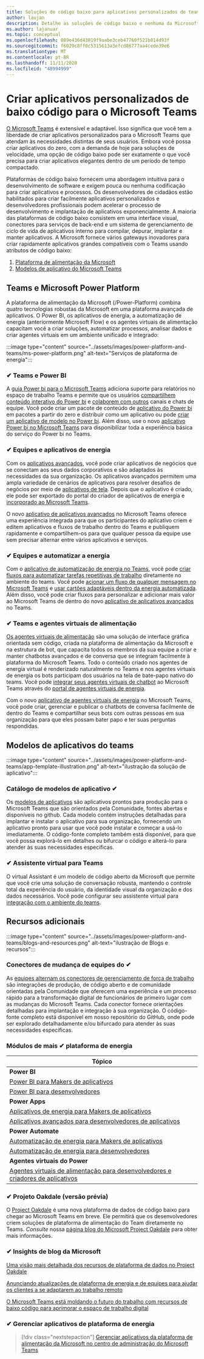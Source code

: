 ```yaml
---
title: Soluções de código baixo para aplicativos personalizados do teams
author: laujan
description: Detalhe as soluções de código baixo e nenhuma da Microsoft disponíveis para o Teams
ms.author: lajanuar
ms.topic: conceptual
ms.openlocfilehash: 089e436d43819f9aabe3ceb47760f521b014d93f
ms.sourcegitcommit: f6029c8ff0c5315613a3efcd86777aa4cede39e6
ms.translationtype: MT
ms.contentlocale: pt-BR
ms.lasthandoff: 11/11/2020
ms.locfileid: "48994999"
---
```

# <a name="create-low-code-custom-apps-for-microsoft-teams"></a>Criar aplicativos personalizados de baixo código para o Microsoft Teams

[O Microsoft Teams](/microsoftteams/platform) é extensível e adaptável. Isso significa que você tem a liberdade de criar aplicativos personalizados para o Microsoft Teams que atendam às necessidades distintas de seus usuários. Embora você possa criar aplicativos do zero, com a demanda de hoje para soluções de velocidade, uma opção de código baixo pode ser exatamente o que você precisa para criar aplicativos elegantes dentro de um período de tempo compactado.

Plataformas de código baixo fornecem uma abordagem intuitiva para o desenvolvimento de software e exigem pouca ou nenhuma codificação para criar aplicativos e processos. Os desenvolvedores de cidadãos estão habilitados para criar facilmente aplicativos personalizados e desenvolvedores profissionais podem acelerar o processo de desenvolvimento e implantação de aplicativos exponencialmente. A maioria das plataformas de código baixo consistem em uma interface visual, conectores para serviços de back-end e um sistema de gerenciamento de ciclo de vida de aplicativos interno para compilar, depurar, implantar e manter aplicativos. A Microsoft fornece vários gateways inovadores para criar rapidamente aplicativos grandes compatíveis com o Teams usando atributos de código baixo:

1. [Plataforma de alimentação da Microsoft](#teams-and-microsoft-power-platform)
1. [Modelos de aplicativo do Microsoft Teams](#teams-app-templates)

## <a name="teams-and-microsoft-power-platform"></a>Teams e Microsoft Power Platform

A plataforma de alimentação da Microsoft (/Power-Platform) combina quatro tecnologias robustas da Microsoft em uma plataforma avançada de aplicativos. O Power BI, os aplicativos de energia, a automatização de energia (anteriormente Microsoft Flow) e os agentes virtuais de alimentação capacitam você a criar soluções, automatizar processos, analisar dados e criar agentes virtuais em um ambiente unificado e integrado:

:::image type="content" source="../assets/images/power-platform-and-teams/ms-power-platform.png" alt-text="Serviços de plataforma de energia":::

### <a name="-teams-and-power-bi"></a>✔ Teams e Power BI

A [guia Power bi para o Microsoft Teams](https://powerbi.microsoft.com/blog/announcing-new-power-bi-tab-for-microsoft-teams/) adiciona suporte para relatórios no espaço de trabalho Teams e permite que os usuários [compartilhem conteúdo interativo do Power bi](/power-bi/collaborate-share/service-embed-report-microsoft-teams) e [colaborem com outros](/power-bi/collaborate-share/service-collaborate-microsoft-teams) canais e chats de equipe. Você pode criar um pacote de conteúdo de [aplicativo do Power bi](/power-bi/collaborate-share/service-create-distribute-apps) em pacotes a partir do zero e distribuir como um aplicativo ou pode [criar um aplicativo de modelo no Power bi](/connect-data/service-template-apps-create). Além disso, use o novo [aplicativo Power bi no Microsoft Teams](https://go.microsoft.com/fwlink/?linkid=2143643) para disponibilizar toda a experiência básica do serviço do Power bi no Teams.

### <a name="-teams-and-power-apps"></a>✔ Equipes e aplicativos de energia

Com os [aplicativos avançados](/powerapps/powerapps-overview), você pode criar aplicativos de negócios que se conectam aos seus dados corporativos e são adaptados às necessidades da sua organização.  Os aplicativos avançados permitem uma ampla variedade de cenários de aplicativos para resolver desafios de negócios por meio de [aplicativos de tela](/powerapps/maker/#canvas-apps). Depois que o aplicativo é criado, ele pode ser exportado do portal do criador de aplicativos de energia e [incorporado ao Microsoft Teams](/power-platform/admin/embed-app-teams).

O novo [aplicativo de aplicativos avançados](https://go.microsoft.com/fwlink/?linkid=2143374) no Microsoft Teams oferece uma experiência integrada para que os participantes do aplicativo criem e editem aplicativos e fluxos de trabalho dentro do Teams e publiquem rapidamente e compartilhem-os para que qualquer pessoa da equipe use sem precisar alternar entre vários aplicativos e serviços.

### <a name="-teams-and-power-automate"></a>✔ Equipes e automatizar a energia

Com o [aplicativo de automatização de energia no Teams](/power-automate/flows-teams), você pode [criar fluxos para automatizar tarefas repetitivas de trabalho](https://flow.microsoft.com/connectors/shared_teams/microsoft-teams/) diretamente no ambiente do teams. Você pode [acionar um fluxo de qualquer mensagem no Microsoft Teams](/power-automate/trigger-flow-teams-message) e [usar cartões adaptáveis dentro da energia automatizada](/power-automate/create-adaptive-cards). Além disso, você pode criar fluxos para personalizar e adicionar mais valor ao Microsoft Teams de dentro do novo [aplicativo de aplicativos avançados](https://go.microsoft.com/fwlink/?linkid=2143539) no Teams.

### <a name="-teams-and-power-virtual-agents"></a>✔ Teams e agentes virtuais de alimentação

[Os agentes virtuais de alimentação](/power-virtual-agents/fundamentals-what-is-power-virtual-agents) são uma solução de interface gráfica orientada sem código, criada na plataforma de alimentação da Microsoft e na estrutura de bot, que capacita todos os membros da sua equipe a criar e manter chatbotss avançados e de conversa que se integram facilmente à plataforma do Microsoft Teams. Todo o conteúdo criado nos agentes de energia virtual é renderizado naturalmente no Teams e nos agentes virtuais de energia os bots participam dos usuários na tela de bate-papo nativo do teams. Você pode [integrar seus agentes virtuais de chatbot](/power-virtual-agents/publication-add-bot-to-microsoft-teams) ao Microsoft Teams através do [portal de agentes virtuais de energia](https://powervirtualagents.microsoft.com).

Com o novo [aplicativo de agentes virtuais de energia](https://aka.ms/pva-teams-docs) no Microsoft Teams, você pode criar, gerenciar e publicar o chatbots de conversa facilmente de dentro do Teams e compartilhar seus bots com outras pessoas em sua organização para que eles possam bater papo e ter suas perguntas respondidas.

## <a name="teams-app-templates"></a>Modelos de aplicativos do teams

:::image type="content" source="../assets/images/power-platform-and-teams/app-template-illustration.png" alt-text="ilustração da solução de aplicativo":::

### <a name="-app-template-catalog"></a>Catálogo de modelos de aplicativo ✔

Os [modelos de aplicativos](../samples/app-templates.md) são aplicativos prontos para produção para o Microsoft Teams que são orientados pela Comunidade, fontes abertas e disponíveis no github. Cada modelo contém instruções detalhadas para implantar e instalar o aplicativo para sua organização, fornecendo um aplicativo pronto para usar que você pode instalar e começar a usá-lo imediatamente. O código-fonte completo também está disponível, para que você possa explorá-lo em detalhes ou bifurcar o código e alterá-lo para atender às suas necessidades específicas.

### <a name="-virtual-assistant-for-teams"></a>✔ Assistente virtual para Teams

O virtual Assistant é um modelo de código aberto da Microsoft que permite que você crie uma solução de conversação robusta, mantendo o controle total da experiência do usuário, da identidade visual da organização e dos dados necessários. Você pode configurar seu assistente virtual para [integração com o ambiente do teams](https://microsoft.github.io/botframework-solutions/clients-and-channels/tutorials/enable-teams/1-intro). 

## <a name="additional-resources"></a>Recursos adicionais

:::image type="content" source="../assets/images/power-platform-and-teams/blogs-and-resources.png" alt-text="ilustração de Blogs e recursos":::

### <a name="-teams-shift-connectors"></a>Conectores de mudança de equipes do ✔

As [equipes alternam os conectores de gerenciamento de força de trabalho](../samples/shifts-wfm-connectors.md) são integrações de produção, de código aberto e de comunidade orientadas pela Comunidade que oferecem uma experiência e um processo rápido para a transformação digital de funcionários de primeiro lugar com as mudanças do Microsoft Teams. Cada conector fornece orientações detalhadas para implantação e integração à sua organização. O código-fonte completo está disponível em nosso repositório do GitHub, onde pode ser explorado detalhadamente e/ou bifurcado para atender às suas necessidades específicas.

### <a name="-power-platform-learn-modules"></a>Módulos de mais ✔ plataforma de energia

|Tópico|
|-----|
|**Power BI**|
|[Power BI para Makers de aplicativos](/learn/browse/?expanded=power-platform&products=power-bi&roles=maker)|
|[Power BI para desenvolvedores](/learn/browse/?expanded=power-platform&products=power-bi&roles=developer)|
|**Power Apps**|
|[Aplicativos de energia para Makers de aplicativos](/learn/browse/?products=power-apps&roles=maker)|
|[Aplicativos avançados para desenvolvedores de aplicativos](/learn/browse/?products=power-apps)|
|**Power Automate**|
|[Automatização de energia para Makers de aplicativos](/learn/browse/?expanded=power-platform&products=power-automate&roles=maker)|
|[Automatização de energia para desenvolvedores](/learn/browse/?expanded=power-platform&products=power-automate&roles=developer)|
|**Agentes virtuais do Power**|
|[Agentes virtuais de alimentação para desenvolvedores e criadores de aplicativos](/learn/browse/?products=power-virtual-agents&expanded=power-platform&roles=maker)

### <a name="-project-oakdale-preview"></a>✔ Projeto Oakdale (versão prévia)

O [Project Oakdale](https://techcommunity.microsoft.com/t5/microsoft-teams-blog/teams-is-shaping-the-future-of-work-with-low-code-features-to/ba-p/1507180
) é uma nova plataforma de dados de código baixo para chegar ao Microsoft Teams em breve. Ele permitirá que os desenvolvedores criem soluções de plataforma de alimentação do Team diretamente no Teams. *Consulte* nossa [página blog do Microsoft Project Oakdale](https://powerapps.microsoft.com/blog/introducing-project-oakdale-a-new-low-code-data-platform-for-microsoft-teams) para obter mais informações.

### <a name="-microsoft-blog-insights"></a>✔ Insights de blog da Microsoft

[Uma visão mais detalhada dos recursos de plataforma de dados no Project Oakdale](https://powerapps.microsoft.com/blog/a-closer-look-at-data-platform-capabilities-in-project-oakdale/)

[Anunciando atualizações de plataforma de energia e de equipes para ajudar os clientes a se adaptarem ao trabalho remoto](https://cloudblogs.microsoft.com/powerplatform/2020/05/19/announcing-power-platform-and-teams-updates-to-help-customers-adapt-to-remote-work/)

[O Microsoft Teams está moldando o futuro do trabalho com recursos de baixo código para aprimorar o espaço de trabalho digital](https://techcommunity.microsoft.com/t5/microsoft-teams-blog/teams-is-shaping-the-future-of-work-with-low-code-features-to/ba-p/1507180)

### <a name="-managing-power-platform-apps"></a>✔ Gerenciar aplicativos de plataforma de energia

> [!div class="nextstepaction"]
> [Gerenciar aplicativos da plataforma de alimentação da Microsoft no centro de administração do Microsoft Teams](/microsoftteams/manage-power-platform-apps)
